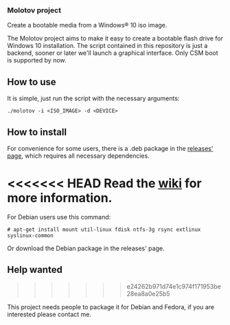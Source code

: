 ### Molotov project

Create a bootable media from a Windows® 10 iso image.

The Molotov project aims to make it easy to create a bootable flash drive for Windows 10 installation. The script contained in this repository is just a backend, sooner or later we'll launch a graphical interface. Only CSM boot is supported by now.

## How to use

It is simple, just run the script with the necessary arguments:

    ./molotov -i <ISO_IMAGE> -d <DEVICE>

## How to install

For convenience for some users, there is a .deb package in the [releases' page](https://github.com/cizordj/molotov/wiki), which requires all necessary dependencies.

<<<<<<< HEAD
Read the [wiki](https://github.com/cizordj/molotov/wiki) for more information.
=======
For Debian users use this command:

    # apt-get install mount util-linux fdisk ntfs-3g rsync extlinux syslinux-common

Or download the Debian package in the releases' page.

## Help wanted
>>>>>>> e24262b971d74e1c974f171953be28ea8a0e25b5

This project needs people to package it for Debian and Fedora, if you are interested please contact me.
